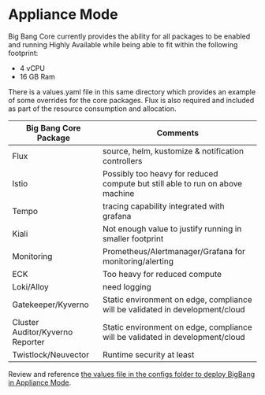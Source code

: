 # Appliance Mode

Big Bang Core currently provides the ability for all packages to be enabled and running Highly Available while being able to fit within the following footprint:
* 4 vCPU
* 16 GB Ram

There is a values.yaml file in this same directory which provides an example of some overrides for the core packages. Flux is also required and included as part of the resource consumption and allocation.

| Big Bang Core Package | Comments |
|-------|---|
| Flux | source, helm, kustomize & notification controllers |
| Istio | Possibly too heavy for reduced compute but still able to run on above machine |
| Tempo | tracing capability integrated with grafana |
| Kiali | Not enough value to justify running in smaller footprint |
| Monitoring | Prometheus/Alertmanager/Grafana for monitoring/alerting |
| ECK | Too heavy for reduced compute |
| Loki/Alloy | need logging |
| Gatekeeper/Kyverno | Static environment on edge, compliance will be validated in development/cloud |
| Cluster Auditor/Kyverno Reporter | Static environment on edge, compliance will be validated in development/cloud |
| Twistlock/Neuvector | Runtime security at least |

Review and reference [the values file in the configs folder to deploy BigBang in Appliance Mode](../../assets/configs/appliance-mode/values.yaml).
